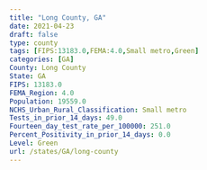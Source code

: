 ```yaml
---
title: "Long County, GA"
date: 2021-04-23
draft: false
type: county
tags: [FIPS:13183.0,FEMA:4.0,Small metro,Green]
categories: [GA]
County: Long County
State: GA
FIPS: 13183.0
FEMA_Region: 4.0
Population: 19559.0
NCHS_Urban_Rural_Classification: Small metro
Tests_in_prior_14_days: 49.0
Fourteen_day_test_rate_per_100000: 251.0
Percent_Positivity_in_prior_14_days: 0.0
Level: Green
url: /states/GA/long-county
---
```



